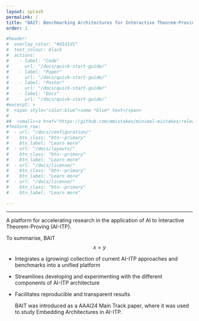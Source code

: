 ```yaml
---
layout: splash
permalink: /
title: "BAIT: Benchmarking Architectures for Interactive Theorem-Proving"
order: 1

#header:
#  overlay_color: "#d1d1d1"
#  text_colour: black
#  actions:
#    - label: "Code"
#      url: "/docs/quick-start-guide/"
#    - label: "Paper"
#      url: "/docs/quick-start-guide/"
#    - label: "Poster"
#      url: "/docs/quick-start-guide/"
#    - label: "Docs"
#      url: "/docs/quick-start-guide/"
#excerpt: >
#  <span style="color:blue">some *blue* text</span>
#  
##  <small><a href="https://github.com/mmistakes/minimal-mistakes/releases/tag/4.24.0">Latest release v4.24.0</a></small>
#feature_row:
#  - url: "/docs/configuration/"
#    btn_class: "btn--primary"
#    btn_label: "Learn more"
#  - url: "/docs/layouts/"
#    btn_class: "btn--primary"
#    btn_label: "Learn more"
#  - url: "/docs/license/"
#    btn_class: "btn--primary"
#    btn_label: "Learn more"      
#  - url: "/docs/license/"
#    btn_class: "btn--primary"
#    btn_label: "Learn more"

---
```


[//]: # ({% include feature_row %})

---
A platform for accelerating research in the application of AI to Interactive Theorem-Proving (AI-ITP).

To summarise, BAIT
$$x = y$$
- Integrates a (growing) collection of current AI-ITP approaches and benchmarks into a unified platform
- Streamlines developing and experimenting with the different components of AI-ITP architecture
- Facilitates reproducible and transparent results

  BAIT was introduced as a AAAI24 Main Track paper, where it was used to study Embedding Architectures in AI-ITP.



